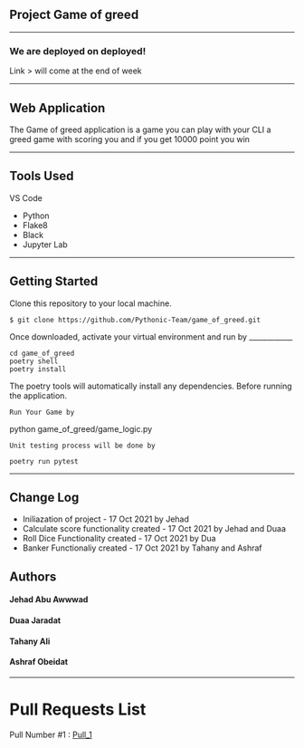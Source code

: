 ## Project Game of greed

---

### We are deployed on deployed!

Link > will come at the end of week

---

## Web Application

The Game of greed application is a game you can play with your CLI a greed game
with scoring you and if you get 10000 point you win

---

## Tools Used

VS Code

* Python
* Flake8
* Black
* Jupyter Lab

---

## Getting Started

Clone this repository to your local machine.

```
$ git clone https://github.com/Pythonic-Team/game_of_greed.git
```

Once downloaded, activate your virtual environment and run by ____________

```
cd game_of_greed
poetry shell
poetry install
```

The poetry tools will automatically install any dependencies. Before running the application.

```
Run Your Game by
```

python game_of_greed/game_logic.py

```
Unit testing process will be done by

```



```
poetry run pytest
```

---

## Change Log

* Iniliazation of project  - 17 Oct 2021 by Jehad
* Calculate score functionality created -  17 Oct 2021 by Jehad and Duaa
* Roll Dice Functionality created - 17 Oct 2021 by Dua
* Banker Functionaliy created - 17 Oct 2021 by Tahany and Ashraf

## Authors

#### Jehad Abu Awwwad
#### Duaa Jaradat
#### Tahany Ali
#### Ashraf Obeidat
---

# Pull Requests List

Pull Number #1 : [Pull_1](https://github.com/Pythonic-Team/game_of_greed/pull/2)

